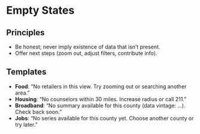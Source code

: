 # Empty States

## Principles
- Be honest; never imply existence of data that isn’t present.
- Offer next steps (zoom out, adjust filters, contribute info).

## Templates
- **Food**: “No retailers in this view. Try zooming out or searching another area.”
- **Housing**: “No counselors within 30 miles. Increase radius or call 211.”
- **Broadband**: “No summary available for this county (data vintage: …). Check back soon.”
- **Jobs**: “No series available for this county yet. Choose another county or try later.”
